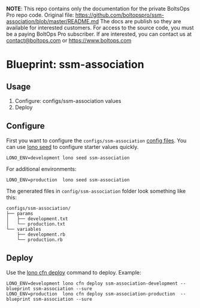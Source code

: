 <!-- note marker start -->
**NOTE**: This repo contains only the documentation for the private BoltsOps Pro repo code.
Original file: https://github.com/boltopspro/ssm-association/blob/master/README.md
The docs are publish so they are available for interested customers.
For access to the source code, you must be a paying BoltOps Pro subscriber.
If are interested, you can contact us at contact@boltops.com or https://www.boltops.com

<!-- note marker end -->

# Blueprint: ssm-association

## Usage

1. Configure: configs/ssm-association values
2. Deploy

## Configure

First you want to configure the `configs/ssm-association` [config files](https://lono.cloud/docs/core/configs/).  You can use [lono seed](https://lono.cloud/reference/lono-seed/) to configure starter values quickly.

    LONO_ENV=development lono seed ssm-association

For additional environments:

    LONO_ENV=production  lono seed ssm-association

The generated files in `config/ssm-association` folder look something like this:

    configs/ssm-association/
    ├── params
    │   ├── development.txt
    │   └── production.txt
    └── variables
        ├── development.rb
        └── production.rb

## Deploy

Use the [lono cfn deploy](https://lono.cloud/reference/lono-cfn-deploy/) command to deploy. Example:

    LONO_ENV=development lono cfn deploy ssm-association-development --blueprint ssm-association --sure
    LONO_ENV=production  lono cfn deploy ssm-association-production  --blueprint ssm-association --sure
